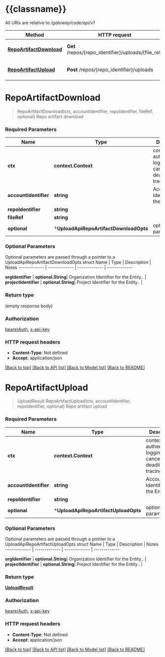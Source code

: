 # {{classname}}

All URIs are relative to */gateway/code/api/v1*

Method | HTTP request | Description
------------- | ------------- | -------------
[**RepoArtifactDownload**](UploadApi.md#RepoArtifactDownload) | **Get** /repos/{repo_identifier}/uploads/{file_ref} | Repo artifact download
[**RepoArtifactUpload**](UploadApi.md#RepoArtifactUpload) | **Post** /repos/{repo_identifier}/uploads | Repo artifact upload

# **RepoArtifactDownload**
> RepoArtifactDownload(ctx, accountIdentifier, repoIdentifier, fileRef, optional)
Repo artifact download

### Required Parameters

Name | Type | Description  | Notes
------------- | ------------- | ------------- | -------------
 **ctx** | **context.Context** | context for authentication, logging, cancellation, deadlines, tracing, etc.
  **accountIdentifier** | **string**| Account Identifier for the Entity.. | 
  **repoIdentifier** | **string**|  | 
  **fileRef** | **string**|  | 
 **optional** | ***UploadApiRepoArtifactDownloadOpts** | optional parameters | nil if no parameters

### Optional Parameters
Optional parameters are passed through a pointer to a UploadApiRepoArtifactDownloadOpts struct
Name | Type | Description  | Notes
------------- | ------------- | ------------- | -------------



 **orgIdentifier** | **optional.String**| Organization Identifier for the Entity.. | 
 **projectIdentifier** | **optional.String**| Project Identifier for the Entity.. | 

### Return type

 (empty response body)

### Authorization

[bearerAuth](../README.md#bearerAuth), [x-api-key](../README.md#x-api-key)

### HTTP request headers

 - **Content-Type**: Not defined
 - **Accept**: application/json

[[Back to top]](#) [[Back to API list]](../README.md#documentation-for-api-endpoints) [[Back to Model list]](../README.md#documentation-for-models) [[Back to README]](../README.md)

# **RepoArtifactUpload**
> UploadResult RepoArtifactUpload(ctx, accountIdentifier, repoIdentifier, optional)
Repo artifact upload

### Required Parameters

Name | Type | Description  | Notes
------------- | ------------- | ------------- | -------------
 **ctx** | **context.Context** | context for authentication, logging, cancellation, deadlines, tracing, etc.
  **accountIdentifier** | **string**| Account Identifier for the Entity.. | 
  **repoIdentifier** | **string**|  | 
 **optional** | ***UploadApiRepoArtifactUploadOpts** | optional parameters | nil if no parameters

### Optional Parameters
Optional parameters are passed through a pointer to a UploadApiRepoArtifactUploadOpts struct
Name | Type | Description  | Notes
------------- | ------------- | ------------- | -------------


 **orgIdentifier** | **optional.String**| Organization Identifier for the Entity.. | 
 **projectIdentifier** | **optional.String**| Project Identifier for the Entity.. | 

### Return type

[**UploadResult**](UploadResult.md)

### Authorization

[bearerAuth](../README.md#bearerAuth), [x-api-key](../README.md#x-api-key)

### HTTP request headers

 - **Content-Type**: Not defined
 - **Accept**: application/json

[[Back to top]](#) [[Back to API list]](../README.md#documentation-for-api-endpoints) [[Back to Model list]](../README.md#documentation-for-models) [[Back to README]](../README.md)


